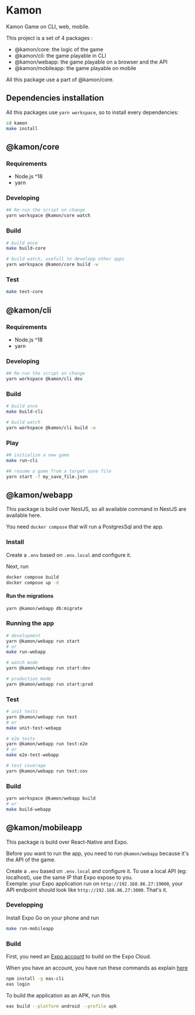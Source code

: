 # Kamon

Kamon Game on CLI, web, mobile.

This project is a set of 4 packages :

- @kamon/core: the logic of the game
- @kamon/cli: the game playable in CLI
- @kamon/webapp: the game playable on a browser and the API
- @kamon/mobileapp: the game playable on mobile

All this package use a part of @kamon/core.

## Dependencies installation

All this packages use `yarn workspace`, so to install every dependencies:

```sh
cd kamon
make install
```

## @kamon/core

### Requirements

- Node.js ^18
- yarn

### Developing

```sh
## Re-run the script on change
yarn workspace @kamon/core watch
```

### Build

```sh
# build once
make build-core

# build watch, usefull to developp other apps
yarn workspace @kamon/core build -w
```

### Test

```sh
make test-core
```

## @kamon/cli

### Requirements

- Node.js ^18
- yarn

### Developing

```sh
## Re-run the script on change
yarn workspace @kamon/cli dev
```

### Build

```sh
# build once
make build-cli

# build watch
yarn workspace @kamon/cli build -w
```

### Play

```sh
## initialize a new game
make run-cli

## resume a game from a target save file
yarn start -f my_save_file.json
```

## @kamon/webapp

This package is build over NestJS, so all available command in NestJS are available here.

You need `docker compose` that will run a PostgresSql and the app.

### Install

Create a `.env` based on `.env.local` and configure it.

Next, run

```sh
docker compose build
docker compose up -d
```

#### Run the migrations

```sh
yarn @kamon/webapp db:migrate
```

### Running the app

```bash
# development
yarn @kamon/webapp run start
# or
make run-webapp

# watch mode
yarn @kamon/webapp run start:dev

# production mode
yarn @kamon/webapp run start:prod
```

### Test

```bash
# unit tests
yarn @kamon/webapp run test
# or
make unit-test-webapp

# e2e tests
yarn @kamon/webapp run test:e2e
# or
make e2e-test-webapp

# test coverage
yarn @kamon/webapp run test:cov
```

### Build

```sh
yarn workspace @kamon/webapp build
# or
make build-webapp
```

## @kamon/mobileapp

This package is build over React-Native and Expo.

Before you want to run the app, you need to run `@kamon/webapp` because it's the API of the game.

Create a `.env` based on `.env.local` and configure it. To use a local API (eg: localhost), use the same IP that Expo expose to you.  
Exemple: your Expo application run on `http://192.168.86.27:19000`, your API endpoint should look like `http://192.168.86.27:3000`. That's it.

### Developping

Install Expo Go on your phone and run

```sh
make run-mobileapp
```

### Build

First, you need an [Expo account](https://expo.dev/accounts/) to build on the Expo Cloud.

When you have an account, you have run these commands as explain [here](https://docs.expo.dev/build/setup/)

```sh
npm install -g eas-cli
eas login
```

To build the application as an APK, run this

```sh
eas build --platform android --profile apk
```
